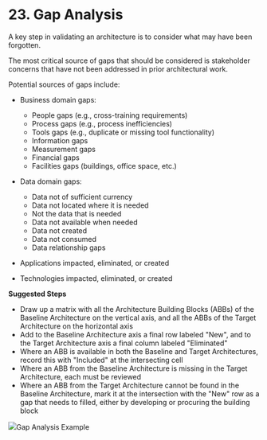 # 23. Gap Analysis

A key step in validating an architecture is to consider what may have been forgotten.

The most critical source of gaps that should be considered is stakeholder concerns that have not been addressed in prior architectural work.

Potential sources of gaps include:

- Business domain gaps:
    - People gaps (e.g., cross-training requirements)
    - Process gaps (e.g., process inefficiencies)
    - Tools gaps (e.g., duplicate or missing tool functionality)
    - Information gaps
    - Measurement gaps
    - Financial gaps
    - Facilities gaps (buildings, office space, etc.)
- Data domain gaps:
    - Data not of sufficient currency
    - Data not located where it is needed
    - Not the data that is needed
    - Data not available when needed
    - Data not created
    - Data not consumed
    - Data relationship gaps

- Applications impacted, eliminated, or created
- Technologies impacted, eliminated, or created

**Suggested Steps**

- Draw up a matrix with all the Architecture Building Blocks (ABBs) of the Baseline Architecture on the vertical axis, and all the ABBs of the Target Architecture on the horizontal axis
- Add to the Baseline Architecture axis a final row labeled "New", and to the Target Architecture axis a final column labeled "Eliminated"
- Where an ABB is available in both the Baseline and Target Architectures, record this with "Included" at the intersecting cell
- Where an ABB from the Baseline Architecture is missing in the Target Architecture, each must be reviewed 
- Where an ABB from the Target Architecture cannot be found in the Baseline Architecture, mark it at the intersection with the "New" row as a gap that needs to filled, either by developing or procuring the building block


<img src="https://pubs.opengroup.org/architecture/togaf9-doc/arch/Figures/27_gap_eg.png">Gap Analysis Example</img>